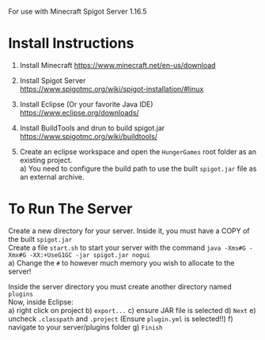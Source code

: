 For use with Minecraft Spigot Server 1.16.5

# Install Instructions

1. Install Minecraft 
  https://www.minecraft.net/en-us/download  
2. Install Spigot Server  
  https://www.spigotmc.org/wiki/spigot-installation/#linux  
3. Install Eclipse (Or your favorite Java IDE)  
  https://www.eclipse.org/downloads/  
4. Install BuildTools and drun to build spigot.jar  
  https://www.spigotmc.org/wiki/buildtools/ 
  
5. Create an eclipse workspace and open the `HungerGames` root folder as an existing project.    
    a) You need to configure the build path to use the built `spigot.jar` file as an external archive. 

# To Run The Server  
Create a new directory for your server. Inside it, you must have a COPY of the built `spigot.jar`    
Create a file `start.sh` to start your server with the command `java -Xms#G -Xmx#G -XX:+UseG1GC -jar spigot.jar nogui`    
    a) Change the `#` to however much memory you wish to allocate to the server!
  
Inside the server directory you must create another directory named `plugins`    
Now, inside Eclipse:     
    a) right click on project 
    b) `export...` 
    c) ensure JAR file is selected
    d) `Next` 
    e) uncheck `.classpath` and `.project` (Ensure `plugin.yml` is selected!!) 
    f) navigate to your server/plugins folder 
    g) `Finish` 
    
    
